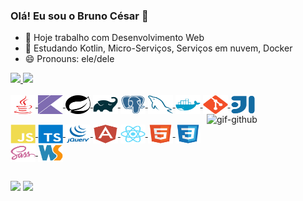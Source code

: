 ### Olá! Eu sou o Bruno César 👋

- 🔭 Hoje trabalho com Desenvolvimento Web
- 🌱 Estudando Kotlin, Micro-Serviços, Serviços em nuvem, Docker 
- 😄 Pronouns: ele/dele

<div>
  <a href="https://github.com/brunocesaromax">
  <img height="180em" src="https://github-readme-stats.vercel.app/api?username=brunocesaromax&show_icons=true&theme=dark&include_all_commits=true&count_private=true"/>
  <img height="180em" src="https://github-readme-stats.vercel.app/api/top-langs/?username=brunocesaromax&layout=compact&langs_count=7&theme=dark"/>
</div>
  
<div style="display: inline_block"><br>
  <img align="center" alt="Bruno-Java" height="30" width="40" src="https://raw.githubusercontent.com/devicons/devicon/master/icons/java/java-plain.svg">
  <img align="center" alt="Bruno-Kotlin" height="30" width="40" src="https://raw.githubusercontent.com/devicons/devicon/master/icons/kotlin/kotlin-plain.svg">
  <img align="center" alt="Bruno-Spring" height="30" width="40" src="https://raw.githubusercontent.com/devicons/devicon/master/icons/spring/spring-plain.svg">
  <img align="center" alt="Bruno-Gradle" height="30" width="40" src="https://raw.githubusercontent.com/devicons/devicon/master/icons/gradle/gradle-plain.svg">
  <img align="center" alt="Bruno-PostgreSQL" height="30" width="40" src="https://raw.githubusercontent.com/devicons/devicon/master/icons/postgresql/postgresql-plain.svg">
  <img align="center" alt="Bruno-MySql" height="30" width="40" src="https://raw.githubusercontent.com/devicons/devicon/master/icons/mysql/mysql-plain.svg">
  <img align="center" alt="Bruno-Docker" height="30" width="40" src="https://raw.githubusercontent.com/devicons/devicon/master/icons/docker/docker-plain.svg">
  <img align="center" alt="Bruno-Git" height="30" width="40" src="https://raw.githubusercontent.com/devicons/devicon/master/icons/git/git-plain.svg">
  <img align="center" alt="Bruno-Intellij" height="30" width="40" src="https://raw.githubusercontent.com/devicons/devicon/master/icons/intellij/intellij-plain.svg">
  
  <img align="right" alt="gif-github" height="180" width="190" src="https://media.giphy.com/media/h408T6Y5GfmXBKW62l/giphy.gif">
</div>  
  
 <div style="display: inline_block"><br>
  <img align="center" alt="Bruno-Js" height="30" width="40" src="https://raw.githubusercontent.com/devicons/devicon/master/icons/javascript/javascript-plain.svg">
  <img align="center" alt="Bruno-Ts" height="30" width="40" src="https://raw.githubusercontent.com/devicons/devicon/master/icons/typescript/typescript-plain.svg">
  <img align="center" alt="Bruno-Jquery" height="30" width="40" src="https://raw.githubusercontent.com/devicons/devicon/master/icons/jquery/jquery-plain-wordmark.svg">
  <img align="center" alt="Bruno-Angular" height="30" width="40" src="https://raw.githubusercontent.com/devicons/devicon/master/icons/angularjs/angularjs-plain.svg">
  <img align="center" alt="Bruno-React" height="30" width="40" src="https://raw.githubusercontent.com/devicons/devicon/master/icons/react/react-original.svg">
  <img align="center" alt="Bruno-HTML" height="30" width="40" src="https://raw.githubusercontent.com/devicons/devicon/master/icons/html5/html5-original.svg">
  <img align="center" alt="Bruno-CSS" height="30" width="40" src="https://raw.githubusercontent.com/devicons/devicon/master/icons/css3/css3-original.svg">
  <img align="center" alt="Bruno-SASS" height="30" width="40" src="https://raw.githubusercontent.com/devicons/devicon/master/icons/sass/sass-original.svg">
  <img align="center" alt="Bruno-Webstorm" height="30" width="40" src="https://raw.githubusercontent.com/devicons/devicon/master/icons/webstorm/webstorm-original.svg">
</div> 
  
##
  
  <div>
    <a href = "mailto:brunocesar.oc96@gmail.com"><img src="https://img.shields.io/badge/-Gmail-%23333?style=for-the-badge&logo=gmail&logoColor=white" target="_blank"></a>
    <a href="https://www.linkedin.com/in/bruno-cesar-vicente" target="_blank"><img src="https://img.shields.io/badge/-LinkedIn-%230077B5?style=for-the-badge&logo=linkedin&logoColor=white" target="_blank"></a> 
  </div>
